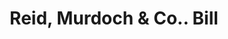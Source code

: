 ---
doi: 10.7916/D8XP8GZP
date_other: '1913'
date_other_textual: '1913'
form: printed ephemera
genre:
- Invoices
name:
- Reid, Murdoch & Co.
object_in_context_url: https://biggert.cul.columbia.edu/items/view/ave_biggert_00502
subject_hierarchical_geographic:
- Somerville, Massachusetts, United States
subject_name:
- Reid, Murdoch & Co.
title: Reid, Murdoch & Co.. Bill
sort_title: Reid, Murdoch & Co.. Bill
call_number: ave_biggert_00502
coordinates:
- 42.3875,-71.1
pid: ave_biggert_00502
identifiers: ave_biggert_00502
thumbnail: https://derivativo-3.library.columbia.edu/iiif/2/ldpd:343820/full/!256,256/0/native.jpg
permalink: "/biggert/ave_biggert_00502/"
layout: iiif-image-page
---